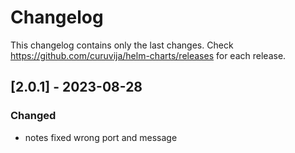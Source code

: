 # Changelog

This changelog contains only the last changes. Check https://github.com/curuvija/helm-charts/releases for each release.

## [2.0.1] - 2023-08-28

### Changed

- notes fixed wrong port and message
